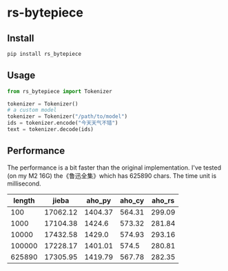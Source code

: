 # rs-bytepiece

## Install

```bash
pip install rs_bytepiece
```

## Usage

```python
from rs_bytepiece import Tokenizer

tokenizer = Tokenizer()
# a custom model
tokenizer = Tokenizer("/path/to/model")
ids = tokenizer.encode("今天天气不错")
text = tokenizer.decode(ids)
```

## Performance

The performance is a bit faster than the original implementation. I've tested (on my M2 16G) the《鲁迅全集》which has 625890 chars. The time unit is millisecond.

| length | jieba    | aho_py  | aho_cy | aho_rs |
| ------ | -------- | ------- | ------ | ------ |
| 100    | 17062.12 | 1404.37 | 564.31 | 299.09 |
| 1000   | 17104.38 | 1424.6  | 573.32 | 281.84 |
| 10000  | 17432.58 | 1429.0  | 574.93 | 293.16 |
| 100000 | 17228.17 | 1401.01 | 574.5  | 280.81 |
| 625890 | 17305.95 | 1419.79 | 567.78 | 282.35 |

